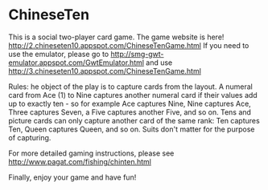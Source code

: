 ChineseTen
==========
This is a social two-player card game.
The game website is here!
http://2.chineseten10.appspot.com/ChineseTenGame.html
If you need to use the emulator, please go to http://smg-gwt-emulator.appspot.com/GwtEmulator.html
and use http://3.chineseten10.appspot.com/ChineseTenGame.html

Rules:
he object of the play is to capture cards from the layout. A numeral card from Ace (1) to Nine captures another numeral card if their values add up to exactly ten - so for example Ace captures Nine, Nine captures Ace, Three captures Seven, a Five captures another Five, and so on. Tens and picture cards can only capture another card of the same rank: Ten captures Ten, Queen captures Queen, and so on. Suits don't matter for the purpose of capturing.

For more detailed gaming instructions, please see http://www.pagat.com/fishing/chinten.html

Finally, enjoy your game and have fun!

